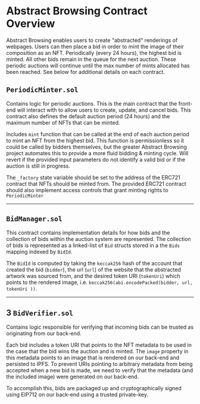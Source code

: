 # Abstract Browsing Contract Overview
Abstract Browsing enables users to create "abstracted" renderings of webpages. Users can then place a bid in order to mint the image of their composition as an NFT. Periodically (every 24 hours), the highest bid is minted. All other bids remain in the queue for the next auction. These periodic auctions will continue until the max number of mints allocated has been reached. See below for additional details on each contract.

## `PeriodicMinter.sol`

Contains logic for periodic auctions. This is the main contract that the front-end will interact with to allow users to create, update, and cancel bids. This contract also defines the default auction period (24 hours) and the maximum number of NFTs that can be minted.

Includes `mint` function that can be called at the end of each auction period to mint an NFT from the highest bid. This function is permissionless so it could be called by bidders themselves, but the greater Abstract Browsing project automates this to provide a more fluid bidding & minting cycle. Will revert if the provided input parameters do not identify a valid bid or if the auction is still in progress.

The `_factory` state variable should be set to the address of the ERC721 contract that NFTs should be minted from. The provided ERC721 contract should also implement access controls that grant minting rights to `PeriodicMinter`
___
## `BidManager.sol`
This contract contains implementation details for how bids and the collection of bids within the auction system are represented. The collection of bids is represented as a linked-list of `Bid` structs stored in a the `Bids` mapping indexed by `BidId`.

The `BidId` is computed by taking the `keccak256` hash of the account that created the bid (`bidder`), the url (`url`) of the website that the abstracted artwork was sourced from, and the desired token URI (`tokenUri`) which points to the rendered image, i.e. `keccak256(abi.encodePacked(bidder, url, tokenUri ))`.
___
## 3 `BidVerifier.sol`
Contains logic responsible for verifying that incoming bids can be trusted as originating from our back-end.

Each bid includes a token URI that points to the NFT metadata to be used in the case that the bid wins the auction and is minted. The `image` property in this metadata points to an image that is rendered on our back-end and persisted to IPFS. To prevent URIs pointing to arbitrary metadata from being accepted when a new bid is made, we need to verify that the metadata (and the included image) were generated on our back-end.

To accomplish this, bids are packaged up and cryptographically signed using EIP712 on our back-end using a trusted private-key.
